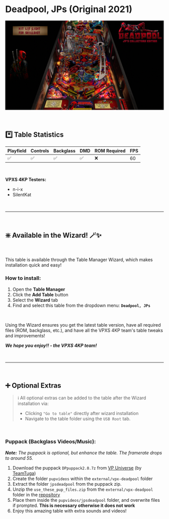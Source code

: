 # Deadpool, JPs (Original 2021)

![Table Preview](../../images/vpx-jps-deadpool-preview.jpg)


<br>

## *️⃣  Table Statistics

| Playfield | Controls | Backglass | DMD | ROM Required | FPS | 
|-----------|----------|-----------|-----|--------------|-----|
| :white_check_mark: | :white_check_mark: | :white_check_mark: | :white_check_mark: | :x: | 60 |

<br>

**VPXS 4KP Testers:**
  - n-i-x
  - SilentKat

<br>

---

<br>

## ❇️ Available in the Wizard! 🪄✨

<br>

This table is available through the Table Manager Wizard, which makes installation quick and easy!

### How to install:

1.  Open the **Table Manager**
2.  Click the **Add Table** button
3.  Select the **Wizard** tab
4.  Find and select this table from the dropdown menu: **`Deadpool, JPs`**

<br>

Using the Wizard ensures you get the latest table version, have all required files (ROM, backglass, etc.), and have all the VPXS 4KP team's table tweaks and improvements!

__*We hope you enjoy!!   - the VPXS 4KP team!*__

<br>

---

<br>

## ➕ Optional Extras

> ℹ️ All optional extras can be added to the table after the Wizard installation via: 
> -  Clicking `"Go to table"` directly after wizard installation
> -  Navigate to the table folder using the `USB Root` tab.

<br>

### Puppack (Backglass Videos/Music):

***Note:** The puppack is optional, but enhance the table. The framerate drops to around 55.*
1.  Download the puppack `DPpuppack2.0.7z` from [VP Universe](https://vpuniverse.com/files/file/7368-deadpool-table-v512-puppack-20/) (by [TeamTuga](https://vpuniverse.com/profile/31843-teamtuga/))
2.  Create the folder `pupvideos` within the `external/vpx-deadpool` folder
3.  Extract the folder `jpsdeadpool` from the puppack zip.
4.  Unzip the `use_these_pup_files.zip` from the `external/vpx-deadpool` folder in the [repository](https://github.com/TheOminousOsie/vpx-standalone-alp4k/tree/main/external/vpx-deadpool)
5.  Place them inside the `pupvideos/jpsdeadpool` folder, and overwrite files if prompted.  **This is necessary otherwise it does not work**
6. Enjoy this amazing table with extra sounds and videos! 


<br>
<br>
<br>
<br>
<br>
